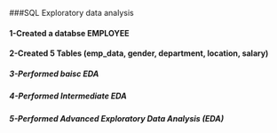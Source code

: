 ###SQL Exploratory data analysis 
#### 1-Created a databse EMPLOYEE
#### 2-Created 5 Tables (emp_data, gender, department, location, salary)
##### 3-Performed baisc EDA
##### 4-Performed Intermediate EDA
##### 5-Performed Advanced Exploratory Data Analysis (EDA)
